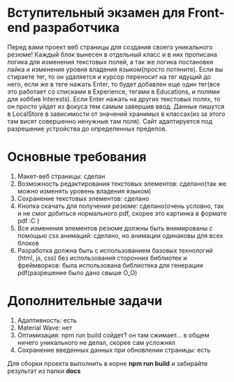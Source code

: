 # Вступительный экзамен для Front-end разработчика

Перед вами проект веб страницы для создания своего уникального резюме!
Каждый блок вынесен в отдельный класс и в них прописана логика для изменения текстовых полей, а так же логика постановки лайка и изменения уровня владения языком(просто потяните). 
Если вы стираете тег, то он удаляется и курсор переносит на тег идущий до него, если же в теге нажать Enter, то будет добавлен еще один тег(все это работает со списками в Experience, тегами в Educations, и полями для хоббив Interests). 
Если Enter нажать на других текстовых полях, то он просто уйдет из фокуса тем самым завершив ввод. Данные пишутся в LocalStore в зависимости от значений хранимых в классах(из за этого там висят совершенно ненужные там поля).
Сайт адаптируется под разрешение устройства до определенных пределов.


# Основные требования
1. Макет-веб страницы: сделан
2. Возможность редактирования текстовых элементов: сделано(так же можно изменять уровень владения языком)
3. Сохранение текстовых элементов: сделано
4. Кнопка скачать для получения резюме: сделано(очень условно, так и не смог добиться нормального pdf, скорее это картинка в формате pdf :C )
5. Все изменения элементов резюме должны быть внимированы с помощью css анимаций: сделано, но анимации одинаковы для всех блоков
6. Разработка должна быть с использованием базовых технологий (html, js, css) без использования сторонних библиотек и фреймворков: была использована библиотека для генерации pdf(разрешение было дано свыше О_О)

# Дополнительные задачи
1. Адаптивность: есть
2. Material Wave: нет
3. Оптимизация: npm run build сойдет? он там сжимает... в общем ничего уникального не делал, скорее сам усложнял
4. Сохранение введенных данных при обновлении страницы: есть

Для сборки проекта выполнить в корне **npm run build** и забирайте результат из папки **docs**

